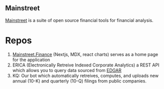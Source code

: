 ## Mainstreet

[Mainstreet](mainstreet.finance) is a suite of open source financial tools for financial analysis.

# Repos

1. [Mainstreet.Finance](Mainstreet.Finance) (Nextjs, MDX, react charts) serves as a home page for the application
2. ERICA (Electronically Retreive Indexed Corporate Analytics) a REST API which allows you to query data sourced from [EDGAR](https://www.sec.gov/edgar.shtml)
3. KQ: Our bot which automatically retreives, computes, and uploads new annual (10-K) and quarterly (10-Q) filings from public companies.

